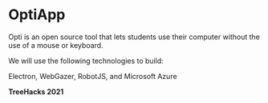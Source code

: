 # OptiApp

Opti is an open source tool that lets students use their computer without the use of a mouse or keyboard. 

We will use the following technologies to build: 

Electron, WebGazer, RobotJS, and Microsoft Azure

**TreeHacks 2021**
